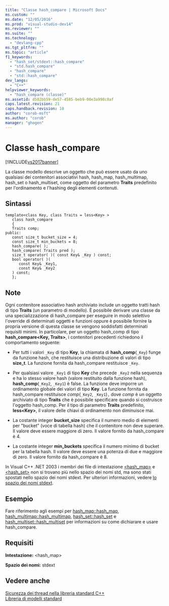 ```yaml
---
title: "Classe hash_compare | Microsoft Docs"
ms.custom: ""
ms.date: "12/05/2016"
ms.prod: "visual-studio-dev14"
ms.reviewer: ""
ms.suite: ""
ms.technology: 
  - "devlang-cpp"
ms.tgt_pltfrm: ""
ms.topic: "article"
f1_keywords: 
  - "hash_set/stdext::hash_compare"
  - "std.hash_compare"
  - "hash_compare"
  - "std::hash_compare"
dev_langs: 
  - "C++"
helpviewer_keywords: 
  - "hash_compare (classe)"
ms.assetid: d502bb59-de57-4585-beb9-00e3a998c0af
caps.latest.revision: 21
caps.handback.revision: 10
author: "corob-msft"
ms.author: "corob"
manager: "ghogen"
---
```

# Classe hash_compare
[!INCLUDE[vs2017banner](../assembler/inline/includes/vs2017banner.md)]

La classe modello descrive un oggetto che può essere usato da uno qualsiasi dei contenitori associativi hash, hash\_map, hash\_multimap, hash\_set o hash\_multiset, come oggetto del parametro **Traits** predefinito per l'ordinamento e l'hashing degli elementi contenuti.  
  
## Sintassi  
  
```  
template<class Key, class Traits = less<Key> >  
   class hash_compare  
   {  
   Traits comp;  
public:  
   const size_t bucket_size = 4;  
   const size_t min_buckets = 8;  
   hash_compare( );  
   hash_compare( Traits pred );  
   size_t operator( )( const Key& _Key ) const;  
   bool operator( )(   
      const Key& _Key1,  
      const Key& _Key2  
   ) const;  
   };  
```  
  
## Note  
 Ogni contenitore associativo hash archiviato include un oggetto tratti hash di tipo **Traits** \(un parametro di modello\).  È possibile derivare una classe da una specializzazione di hash\_compare per eseguire in modo selettivo l'override di determinati oggetti e funzioni oppure è possibile fornire la propria versione di questa classe se vengono soddisfatti determinati requisiti minimi.  In particolare, per un oggetto hash\_comp di tipo **hash\_compare\<Key, Traits\>**, i contenitori precedenti richiedono il comportamento seguente:  
  
-   Per tutti i valori `_Key` di tipo **Key**, la chiamata di **hash\_comp**\(`_Key`\) funge da funzione hash, che restituisce una distribuzione di valori di tipo **size\_t**.  La funzione fornita da hash\_compare restituisce `_Key`.  
  
-   Per qualsiasi valore `_Key1` di tipo **Key** che precede `_Key2` nella sequenza e ha lo stesso valore hash \(valore restituito dalla funzione hash\), **hash\_comp**\(`_Key2`, `_Key1`\) è false.  La funzione deve imporre un ordinamento globale dei valori di tipo **Key**.  La funzione fornita da hash\_compare restituisce *comp*\(`_Key2`, `_Key1`\)`,` dove *comp* è un oggetto archiviato di tipo **Traits** che è possibile specificare quando si costruisce l'oggetto hash\_comp.  Per il tipo di parametro **Traits** predefinito, **less\<Key\>**, il valore delle chiavi di ordinamento non diminuisce mai.  
  
-   La costante integer **bucket\_size** specifica il numero medio di elementi per "bucket" \(voce di tabella hash\) che il contenitore non deve superare.  Il valore deve essere maggiore di zero.  Il valore fornito da hash\_compare è 4.  
  
-   La costante integer **min\_buckets** specifica il numero minimo di bucket per la tabella hash.  Il valore deve essere una potenza di due e maggiore di zero.  Il valore fornito da hash\_compare è 8.  
  
 In Visual C\+\+ .NET 2003 i membri dei file di intestazione [\<hash\_map\>](../standard-library/hash-map.md) e [\<hash\_set\>](../standard-library/hash-set.md) non si trovano più nello spazio dei nomi std, ma sono stati spostati nello spazio dei nomi stdext.  Per ulteriori informazioni, vedere [lo spazio dei nomi stdext](../standard-library/stdext-namespace.md).  
  
## Esempio  
 Fare riferimento agli esempi per [hash\_map::hash\_map](../Topic/hash_map::hash_map.md), [hash\_multimap::hash\_multimap](../Topic/hash_multimap::hash_multimap.md), [hash\_set::hash\_set](../Topic/hash_set::hash_set.md) e [hash\_multiset::hash\_multiset](../Topic/hash_multiset::hash_multiset.md) per informazioni su come dichiarare e usare hash\_compare.  
  
## Requisiti  
 **Intestazione:** \<hash\_map\>  
  
 **Spazio dei nomi:** stdext  
  
## Vedere anche  
 [Sicurezza dei thread nella libreria standard C\+\+](../standard-library/thread-safety-in-the-cpp-standard-library.md)   
 [Libreria di modelli standard](../misc/standard-template-library.md)